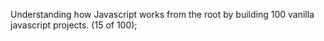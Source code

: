 Understanding how Javascript works from the root by building 100 vanilla javascript projects. (15 of 100);
